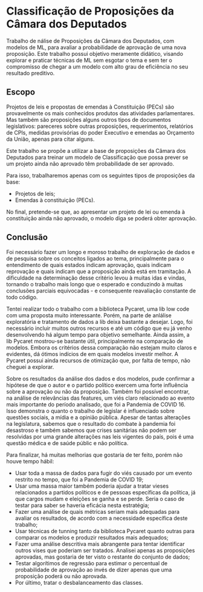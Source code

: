 # Classificação de Proposições da Câmara dos Deputados

Trabalho de nálise de Proposições da Câmara dos Deputados, com modelos de ML, para avaliar a probabilidade de aprovação de uma nova proposição. Este trabalho possui objetivo meramente didático, visando explorar e praticar técnicas de ML sem esgotar o tema e sem ter o compromisso de chegar a um modelo com alto grau de eficiência no seu resultado preditivo.


## Escopo

Projetos de leis e propostas de emendas à Constituição (PECs) são provavelmente os mais conhecidos produtos das atividades parlamentares. Mas também são proposições alguns outros tipos de documentos legislativos: pareceres sobre outras proposições, requerimentos, relatórios de CPIs, medidas provisórias do poder Executivo e emendas ao Orçamento da União, apenas para citar alguns.

Este trabalho se propõe a utilizar a base de proposições da Câmara dos Deputados para treinar um modelo de Classificação que possa prever se um projeto ainda não aprovado têm probabilidade de ser aprovado.

Para isso, trabalharemos apenas com os seguintes tipos de proposições da base:
- Projetos de leis;
- Emendas à constituição (PECs).

No final, pretende-se que, ao apresentar um projeto de lei ou emenda à constituição ainda não aprovado, o modelo diga se poderá obter aprovação.


## Conclusão

Foi necessário fazer um longo e moroso trabalho de exploração de dados e de pesquisa sobre os conceitos ligados ao tema, principalmente para o entendimento de quais estados indicam aprovação, quais indicam reprovação e quais indicam que a proposição ainda está em tramitação. A dificuldade na determinação desse critério levou à muitas idas e vindas, tornando o trabalho mais longo que o esperado e conduzindo à muitas conclusões parciais equivocadas - e consequente reavaliação constante de todo código.

Tentei realizar todo o trabalho com a biblioteca Pycaret, uma lib low code com uma proposta muito interessante. Porém, na parte de anlálise exploratória e tratamento de dados a lib deixa bastante a desejar. Logo, foi necessário incluir muitos outros recursos e até um código que eu já venho desenvolvendo há algum tempo para objetivo semelhante. Ainda assim, a lib Pycaret mostrou-se bastante útil, principalmente na comparação de modelos. Embora os critérios dessa comparação não estejam muito claros e evidentes, dá ótimos indícios de em quais modelos investir melhor. A Pycaret possui ainda recursos de otimização que, por falta de tempo, não cheguei a explorar.

Sobre os resultados da análise dos dados e dos modelos, pude confirmar a hipótese de que o autor e o partido político exercem uma forte influência sobre a aprovação ou não da proposição. Também foi possível encontrar, na análise de relevâncias das features, um viés claro relacionado ao evento mais importante do período analisado, que foi a Pandemia de COVID 16. Isso demonstra o quanto o trabalho de legislar é influenciado sobre questões sociais, a mídia e a opinião pública. Apesar de tantas alterações na legislatura, sabemos que o resultado do combate à pandemia foi desastroso e também sabemos que crises sanitárias não podem ser resolvidas por uma grande alterações nas leis vigentes do país, pois é uma questão médica e de saúde públic e não política.

Para finalizar, há muitas melhorias que gostaria de ter feito, porém não houve tempo hábil:
- Usar toda a massa de dados para fugir do viés causado por um evento restrito no tempo, que foi a Pandemia de COVID 19;
- Usar uma massa maior também poderia ajudar a tratar vieses relacionados a partidos políticos e de pessoas específicas da política, já que cargos mudam e eleições se ganha e se perde. Seria o caso de testar para saber se haveria eficácia nesta estratégia;
- Fazer uma análise de quais métricas seriam mais adequadas para avaliar os resultados, de acordo com a necessidade específica deste trabalho;
- Usar técnicas de tunning tanto da biblioteca Pycaret quanto outras para comparar os modelos e produzir resultados mais adequados;
- Fazer uma análise descritiva mais abrangente para tentar identificar outros vises que poderiam ser tratados. Analisei apenas as proposições aprovadas, mas gostaria de ter visto o restante do conjunto de dados;
- Testar algorítimos de regressão para estimar o percentual de probabilidade de aprovação ao invés de dizer apenas que uma proposição poderá ou não aprovada.
- Por último, tratar o desbalanceamento das classes.
